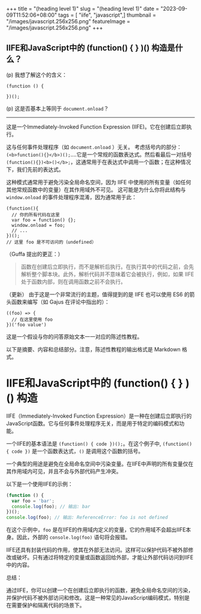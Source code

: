 +++
title = "(heading level 1)"
slug = "(heading level 1)"
date = "2023-09-09T11:52:06+08:00"
tags = [ "iife", "javascript",]
thumbnail = "/images/javascript.256x256.png"
featureImage = "/images/javascript.256x256.png"
+++

## IIFE和JavaScript中的 (function() { } )() 构造是什么？

(p) 我想了解这个的含义：

```
(function () {

})();
```

(p) 这是否基本上等同于 `document.onload`？

---
这是一个Immediately-Invoked Function Expression (IIFE)。它在创建后立即执行。

这与任何事件处理程序（如 `document.onload` ）无关。
考虑括号内的部分：`(<b>function(){}</b>)();`....它是一个常规的函数表达式。然后看最后一对括号 `(function(){})<b>()</b>;`，这通常用于在表达式中调用一个函数；在这种情况下，我们先前的表达式。

这种模式通常用于避免污染全局命名空间，因为 IIFE 中使用的所有变量（如任何其他常规函数中的变量）在其作用域外不可见。
这可能是为什么你将此结构与 `window.onload` 的事件处理程序混淆，因为通常用于此：

```
(function(){
  // 你的所有代码在这里
  var foo = function() {};
  window.onload = foo;
  // ...
})();
// 这里 foo 是不可访问的（undefined）
```
（Guffa 提出的更正：）

> 函数在创建后立即执行，而不是解析后执行。在执行其中的代码之前，会先解析整个脚本块。此外，解析代码并不意味着它会被执行，例如，如果 IIFE 处于函数内部，则在调用函数之前不会执行。

（更新）
由于这是一个非常流行的主题，值得提到的是 IIFE 也可以使用 ES6 的箭头函数来编写（如 Gajus 在评论中指出的）：

```
((foo) => {
  // 在这里使用 foo
})('foo value')
```

这是一个假设与你的问答原始文本一一对应的陈述性教程。

以下是摘要、内容和总结部分。注意，陈述性教程的输出格式是 Markdown 格式。

# IIFE和JavaScript中的 (function() { } )() 构造

IIFE（Immediately-Invoked Function Expression）是一种在创建后立即执行的JavaScript函数。它与任何事件处理程序无关，而是用于特定的编码模式和功能。

一个IIFE的基本语法是 `(function() { code })();`。在这个例子中, `(function() { code })` 是一个函数表达式，`()` 是调用这个函数的括号。

一个典型的用途是避免在全局命名空间中污染变量。在IIFE中声明的所有变量仅在其作用域内可见，并且不会与外部代码产生冲突。

以下是一个使用IIFE的示例：

```javascript
(function () {
  var foo = 'bar';
  console.log(foo); // 输出: bar
})();
console.log(foo); // 输出: ReferenceError: foo is not defined
```

在这个示例中，`foo` 是在IIFE的作用域内定义的变量，它的作用域不会超出IIFE本身。因此，外部的 `console.log(foo)` 语句将会报错。

IIFE还具有封装代码的作用，使其在外部无法访问。这样可以保护代码不被外部修改或破坏。只有通过将特定的变量或函数返回给外部，才能让外部代码访问到IIFE中的内容。

总结：

通过IIFE，你可以创建一个在创建后立即执行的函数，避免全局命名空间的污染，并保护代码不被外部访问和修改。这是一种常见的JavaScript编码模式，特别是在需要保护和隔离代码的场景下。


